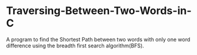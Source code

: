 # Traversing-Between-Two-Words-in-C
A program to find the Shortest Path between two words with only one word difference using the breadth first search algorithm(BFS).
